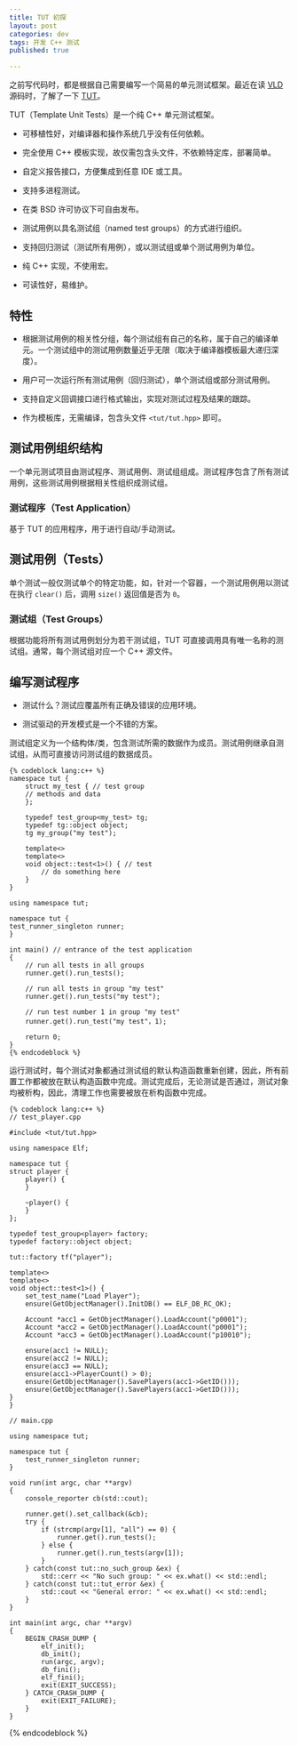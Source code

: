```yaml
---
title: TUT 初探
layout: post
categories: dev
tags: 开发 C++ 测试
published: true

---
```


之前写代码时，都是根据自己需要编写一个简易的单元测试框架。最近在读 [VLD](http://vld.codeplex.com/) 源码时，了解了一下 [TUT](http://tut-framework.sourceforge.net/)。

TUT（Template Unit Tests）是一个纯 C++ 单元测试框架。

* 可移植性好，对编译器和操作系统几乎没有任何依赖。

* 完全使用 C++ 模板实现，故仅需包含头文件，不依赖特定库，部署简单。

* 自定义报告接口，方便集成到任意 IDE 或工具。

* 支持多进程测试。

* 在类 BSD 许可协议下可自由发布。

* 测试用例以具名测试组（named test groups）的方式进行组织。

* 支持回归测试（测试所有用例），或以测试组或单个测试用例为单位。

* 纯 C++ 实现，不使用宏。

* 可读性好，易维护。 

## 特性

* 根据测试用例的相关性分组，每个测试组有自己的名称，属于自己的编译单元。一个测试组中的测试用例数量近乎无限（取决于编译器模板最大递归深度）。

* 用户可一次运行所有测试用例（回归测试），单个测试组或部分测试用例。

* 支持自定义回调接口进行格式输出，实现对测试过程及结果的跟踪。

* 作为模板库，无需编译，包含头文件 `<tut/tut.hpp>` 即可。

## 测试用例组织结构

一个单元测试项目由测试程序、测试用例、测试组组成。测试程序包含了所有测试用例，这些测试用例根据相关性组织成测试组。

### 测试程序（Test Application）

基于 TUT 的应用程序，用于进行自动/手动测试。

## 测试用例（Tests）

单个测试一般仅测试单个的特定功能，如，针对一个容器，一个测试用例用以测试在执行 `clear()` 后，调用 `size()` 返回值是否为 `0`。

### 测试组（Test Groups）

根据功能将所有测试用例划分为若干测试组，TUT 可直接调用具有唯一名称的测试组。通常，每个测试组对应一个 C++ 源文件。

## 编写测试程序

* 测试什么？测试应覆盖所有正确及错误的应用环境。

* 测试驱动的开发模式是一个不错的方案。

测试组定义为一个结构体/类，包含测试所需的数据作为成员。测试用例继承自测试组，从而可直接访问测试组的数据成员。

    {% codeblock lang:c++ %}
    namespace tut {
        struct my_test { // test group
        // methods and data
        };

        typedef test_group<my_test> tg;
        typedef tg::object object;
        tg my_group("my test");

        template<>
        template<>
        void object::test<1>() { // test
            // do something here
        }
    }

    using namespace tut;

    namespace tut {
    test_runner_singleton runner;
    }

    int main() // entrance of the test application
    {
        // run all tests in all groups
        runner.get().run_tests();

        // run all tests in group "my test"
        runner.get().run_tests("my test");

        // run test number 1 in group "my test"
        runner.get().run_test("my test"，1);

        return 0;
    }
    {% endcodeblock %}

运行测试时，每个测试对象都通过测试组的默认构造函数重新创建，因此，所有前置工作都被放在默认构造函数中完成。测试完成后，无论测试是否通过，测试对象均被析构，因此，清理工作也需要被放在析构函数中完成。

    {% codeblock lang:c++ %}
    // test_player.cpp

    #include <tut/tut.hpp>

    using namespace Elf;

    namespace tut {
    struct player {
        player() {
        }

        ~player() {
        }
    };

    typedef test_group<player> factory;
    typedef factory::object object;

    tut::factory tf("player");

    template<>
    template<>
    void object::test<1>() {
        set_test_name("Load Player");
        ensure(GetObjectManager().InitDB() == ELF_DB_RC_OK);

        Account *acc1 = GetObjectManager().LoadAccount("p0001");
        Account *acc2 = GetObjectManager().LoadAccount("p0001");
        Account *acc3 = GetObjectManager().LoadAccount("p10010");

        ensure(acc1 != NULL);
        ensure(acc2 != NULL);
        ensure(acc3 == NULL);
        ensure(acc1->PlayerCount() > 0);
        ensure(GetObjectManager().SavePlayers(acc1->GetID()));
        ensure(GetObjectManager().SavePlayers(acc1->GetID()));
    }
    }

    // main.cpp

    using namespace tut;

    namespace tut {
        test_runner_singleton runner;
    }

    void run(int argc, char **argv)
    {
        console_reporter cb(std::cout);

        runner.get().set_callback(&cb);
        try {
            if (strcmp(argv[1], "all") == 0) {
                runner.get().run_tests();
            } else {
                runner.get().run_tests(argv[1]);
            }
        } catch(const tut::no_such_group &ex) {
            std::cerr << "No such group: " << ex.what() << std::endl;
        } catch(const tut::tut_error &ex) {
            std::cout << "General error: " << ex.what() << std::endl;
        }
    }

    int main(int argc, char **argv)
    {
        BEGIN_CRASH_DUMP {
            elf_init();
            db_init();
            run(argc, argv);
            db_fini();
            elf_fini();
            exit(EXIT_SUCCESS);
        } CATCH_CRASH_DUMP {
            exit(EXIT_FAILURE);
        }
    }
{% endcodeblock %}

